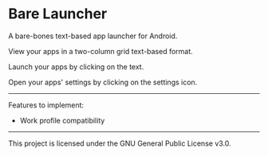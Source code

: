 # Bare Launcher

A bare-bones text-based app launcher for Android.

View your apps in a two-column grid text-based format.

Launch your apps by clicking on the text.

Open your apps' settings by clicking on the settings icon.

***

Features to implement: 
- Work profile compatibility

***

This project is licensed under the GNU General Public License v3.0.